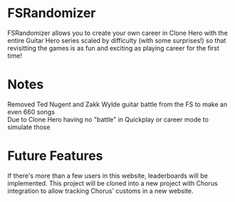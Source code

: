 # FSRandomizer
FSRandomizer allows you to create your own career in Clone Hero with the entire Guitar Hero series scaled by difficulty (with some surprises!) so that revisitting the games is as fun and exciting as playing career for the first time!

# Notes
Removed Ted Nugent and Zakk Wylde guitar battle from the FS to make an even 660 songs\
Due to Clone Hero having no "battle" in Quickplay or career mode to simulate those

# Future Features
If there's more than a few users in this website, leaderboards will be implemented.
This project will be cloned into a new project with Chorus integration to allow tracking Chorus' customs in a new website.
